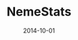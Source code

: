 ---
title: NemeStats
modal-id: 4
date: 2014-10-01
image-home: nemestats/home.png
alt-home: NemeStats Splash
image-modal: nemestats/modal.png
alt-modal: NemeStats Homepage
project-date: 2014-03-01
category: C# / SQL
link: http://nemestats.com
description: NemeStats (as in "Nemesis Statistics") is a free web application for logging games played among a relatively stable group of players. It takes only a moment and will give you statistics on your win percentage, average rank in games, who is your Nemesis and who is your Minion, etc. When you register, a new "Gaming Group" will be created where you and other players in your group can watch your statistics materialize over time.<br><br>All information is publicly accessible so feel free to browse around! If you'd like to give it a shot just register, set up the game and players you want to record, and start tracking!
---